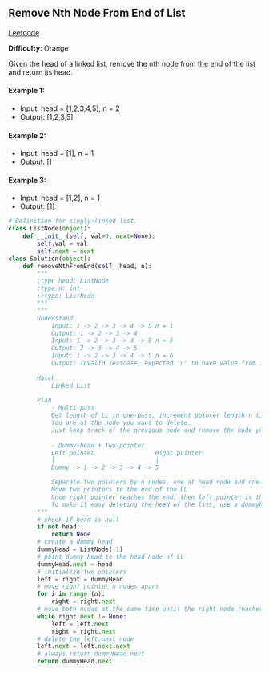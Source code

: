 ## Remove Nth Node From End of List

[Leetcode](https://leetcode.com/problems/remove-nth-node-from-end-of-list/submissions/)

**Difficulty**: Orange

Given the head of a linked list, remove the nth node from the end of the list and return its head.

#### Example 1: 
- Input: head = [1,2,3,4,5], n = 2
- Output: [1,2,3,5]

#### Example 2: 
- Input: head = [1], n = 1
- Output: []

#### Example 3: 
- Input: head = [1,2], n = 1
- Output: [1]

```Python
# Definition for singly-linked list.
class ListNode(object):
    def __init__(self, val=0, next=None):
        self.val = val
        self.next = next
class Solution(object):
    def removeNthFromEnd(self, head, n):
        """
        :type head: ListNode
        :type n: int
        :rtype: ListNode
        """
        """
        Understand
            Input: 1 -> 2 -> 3 -> 4 -> 5 n = 1
            Output: 1 -> 2 -> 3 -> 4
            Input: 1 -> 2 -> 3 -> 4 -> 5 n = 5
            Output: 2 -> 3 -> 4 -> 5
            Input: 1 -> 2 -> 3 -> 4 -> 5 n = 6
            Output: Invalid Testcase, expected 'n' to have value from 1 to 5 only
        
        Match
            Linked List
        
        Plan
            - Multi-pass
            Get length of LL in one-pass, increment pointer length-n times. 
            You are at the node you want to delete. 
            Just keep track of the previous node and remove the node you are at.
            
            - Dummy-head + Two-pointer
            Left pointer                 Right pointer 
            |                            |
            Dummy -> 1 -> 2 -> 3 -> 4 -> 5

            Separate two pointers by n nodes, one at head node and one at n nodes apart
            Move two pointers to the end of the LL
            Once right pointer reaches the end, then left pointer is the node to delete
            To make it easy deleting the head of the list, use a dummyhead
        """
        # check if head is null
        if not head:
            return None
        # create a dummy head
        dummyHead = ListNode(-1)
        # point dummy head to the head node of LL
        dummyHead.next = head
        # initialize two pointers
        left = right = dummyHead
        # move right pointer n nodes apart
        for i in range (n):
            right = right.next
        # move both nodes at the same time until the right node reaches the end of LL
        while right.next != None:
            left = left.next
            right = right.next
        # delete the left.next node
        left.next = left.next.next
        # always return dummyHead.next
        return dummyHead.next
```
